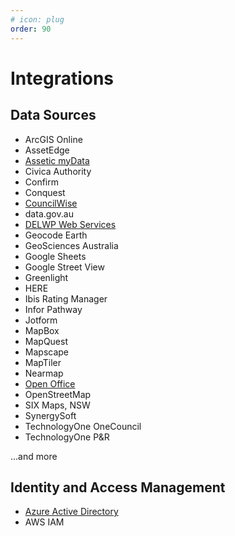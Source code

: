 ```yaml
---
# icon: plug
order: 90
---
```


# Integrations

## Data Sources

* ArcGIS Online
* AssetEdge
* [Assetic myData](./assetic-mydata/)
* Civica Authority
* Confirm
* Conquest
* [CouncilWise](./councilwise/)
* data.gov.au
* [DELWP Web Services](./delwp-web-services/)
* Geocode Earth
* GeoSciences Australia
* Google Sheets
* Google Street View
* Greenlight
* HERE
* Ibis Rating Manager
* Infor Pathway
* Jotform
* MapBox
* MapQuest
* Mapscape
* MapTiler
* Nearmap
* [Open Office](./open-office/)
* OpenStreetMap
* SIX Maps, NSW
* SynergySoft
* TechnologyOne OneCouncil
* TechnologyOne P&R

...and more

## Identity and Access Management

* [Azure Active Directory](./azure-active-directory)
* AWS IAM
